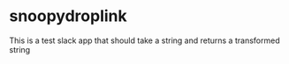 # snoopydroplink
This is a test slack app that should take a string and returns a transformed string
